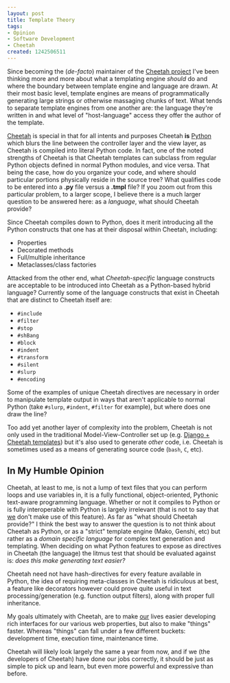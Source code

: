```yaml
--- 
layout: post
title: Template Theory
tags: 
- Opinion
- Software Development
- Cheetah
created: 1242506511
---
```

Since becoming the (*de-facto*) maintainer of the [Cheetah project](http://www.cheetahtemplate.org) I've been thinking
more and more about what a templating engine *should* do and where the boundary between template engine
and language are drawn. At their most basic level, template engines are means of programmatically 
generating large strings or otherwise massaging chunks of text. What tends to separate template 
engines from one another are: the language they're written in and what level of "host-language" access
they offer the author of the template.

[Cheetah](http://www.cheetahtemplate.org) is special in that for all intents and purposes 
Cheetah **is** [Python](http://www.python.org) which blurs the line between the controller layer 
and the view layer, as Cheetah is compiled into literal Python code. 
In fact, one of the noted strengths of Cheetah is that Cheetah templates can 
subclass from regular Python objects defined in normal Python modules, and vice versa. That being
the case, how do you organize your code, and where should particular portions physically reside in the
source tree? What qualifies code to be entered into a **.py** file
versus a **.tmpl** file? If you zoom out from this particular problem, to a larger scope, I believe there is a 
much larger question to be answered here: as a *language*, what should Cheetah provide?

Since Cheetah compiles down to Python, does it merit introducing all the Python constructs that one 
has at their disposal within Cheetah, including:
 
 * Properties
 * Decorated methods
 * Full/multiple inheritance
 * Metaclasses/class factories

Attacked from the other end, what *Cheetah-specific* language constructs are acceptable to be introduced 
into Cheetah as a Python-based hybrid language? Currently some of the language constructs that exist in Cheetah
that are distinct to Cheetah itself are:

 * `#include`
 * `#filter`
 * `#stop`
 * `#shBang`
 * `#block`
 * `#indent`
 * `#transform`
 * `#silent`
 * `#slurp`
 * `#encoding`

Some of the examples of unique Cheetah directives are necessary in order to manipulate template output
in ways that aren't applicable to normal Python (take `#slurp`, `#indent`, `#filter` for example), but where does one draw
the line?

Too add yet another layer of complexity into the problem, Cheetah is not only used in the traditional
Model-View-Controller set up (e.g. [Django + Cheetah templates](http://code.google.com/p/django-cheetahtemplate/)) 
but it's also used to generate *other* code, i.e. Cheetah is sometimes used as a means of generating 
source code (`bash`, `C`, etc). 

In My Humble Opinion
--------------------
Cheetah, at least to me, is not a lump of text files that you can perform loops and use variables in, 
it is a fully functional, object-oriented, Pythonic text-aware programming language. Whether or not it compiles to Python or 
is fully interoperable with Python is largely irrelevant (that is not to say that [we](http://www.slide.com) 
don't make use of this feature). As far as "what should Cheetah provide?" I think the best way to answer the question
is to not think about Cheetah as Python, or as a "strict" template engine (Mako, Genshi, etc) but rather as a 
*domain specific language* for complex text generation and templating. When deciding on what Python features 
to expose as directives in Cheetah (the language) the litmus test that should be evaluated against is: *does this make 
generating text easier?*

Cheetah need not have hash-directives for every feature available in Python, the idea of requiring meta-classes 
in Cheetah is ridiculous at best, a feature like decorators however could prove quite useful in text processing/generation 
(e.g. function output filters), along with proper full inheritance. 

My goals ultimately with Cheetah, are to make [our](http://www.slide.com) lives easier developing
rich interfaces for our various web properties, but also to make "things" faster. Whereas "things" can
fall under a few different buckets: development time, execution time, maintenance time.


Cheetah will likely look largely the same a year from now, and if we (the developers of Cheetah)
have done our jobs correctly, it should be just as simple to pick up and learn, but even more
powerful and expressive than before.
